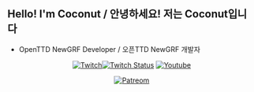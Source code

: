 ## Hello! I'm Coconut / 안녕하세요! 저는 Coconut입니다
* OpenTTD NewGRF Developer / 오픈TTD NewGRF 개발자

<div align=center>
 
[![Twitch](https://img.shields.io/badge/Twitch-9146FF?style=flat-square&logo=twitch&logoColor=ffffff)![Twitch Status](https://img.shields.io/twitch/status/telk5093?style=flat-square&label=)](https://www.twitch.tv/coconutcoconutkr)
 [![Youtube](https://img.shields.io/badge/Youtube-ff0000?style=flat-square&logo=youtube)](https://youtube.com/@coconutcoconutkr)
 
 

[![Patreom](https://img.shields.io/badge/Patreon-GRF%20%EA%B0%9C%EB%B0%9C%EC%9D%84%20%EC%9C%84%ED%95%B4%20%EC%BB%A4%ED%94%BC%20%ED%95%9C%EC%9E%94%20%ED%9B%84%EC%9B%90%ED%95%98%EA%B8%B0-red?style=for-the-badge&logo=patreon)](https://www.patreon.com/CoconutKR)
 
</div>

